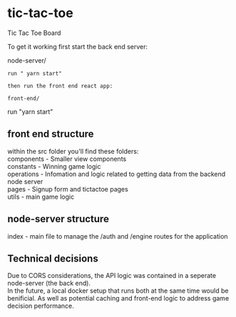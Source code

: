 # tic-tac-toe
Tic Tac Toe Board 

To get it working first start the back end server:

node-server/
```
run " yarn start"

then run the front end react app: 

front-end/
```
run "yarn start"


## front end structure

within the src folder you'll find these folders:  
components - Smaller view components  
constants - Winning game logic  
operations - Infomation and logic related to getting data from the backend node server  
pages - Signup form and tictactoe pages  
utils - main game logic  

## node-server structure

index - main file to manage the /auth and /engine routes for the application  


## Technical decisions 

Due to CORS considerations, the API logic was contained in a seperate node-server (the back end).  
In the future, a local docker setup that runs both at the same time would be benificial. As well as potential caching and front-end logic to address game decision performance.  




